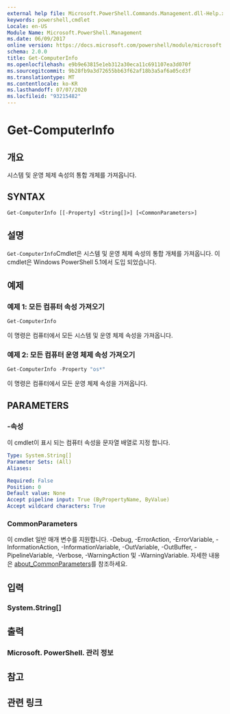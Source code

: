 ```yaml
---
external help file: Microsoft.PowerShell.Commands.Management.dll-Help.xml
keywords: powershell,cmdlet
Locale: en-US
Module Name: Microsoft.PowerShell.Management
ms.date: 06/09/2017
online version: https://docs.microsoft.com/powershell/module/microsoft.powershell.management/get-computerinfo?view=powershell-5.1&WT.mc_id=ps-gethelp
schema: 2.0.0
title: Get-ComputerInfo
ms.openlocfilehash: e9b9e63815e1eb312a30eca11c691107ea3d070f
ms.sourcegitcommit: 9b28fb9a3d72655bb63f62af18b3a5af6a05cd3f
ms.translationtype: MT
ms.contentlocale: ko-KR
ms.lasthandoff: 07/07/2020
ms.locfileid: "93215482"
---
```

# Get-ComputerInfo

## 개요
시스템 및 운영 체제 속성의 통합 개체를 가져옵니다.

## SYNTAX

```
Get-ComputerInfo [[-Property] <String[]>] [<CommonParameters>]
```

## 설명

`Get-ComputerInfo`Cmdlet은 시스템 및 운영 체제 속성의 통합 개체를 가져옵니다.
이 cmdlet은 Windows PowerShell 5.1에서 도입 되었습니다.

## 예제

### 예제 1: 모든 컴퓨터 속성 가져오기

```powershell
Get-ComputerInfo
```

이 명령은 컴퓨터에서 모든 시스템 및 운영 체제 속성을 가져옵니다.

### 예제 2: 모든 컴퓨터 운영 체제 속성 가져오기

```powershell
Get-ComputerInfo -Property "os*"
```

이 명령은 컴퓨터에서 모든 운영 체제 속성을 가져옵니다.

## PARAMETERS

### -속성

이 cmdlet이 표시 되는 컴퓨터 속성을 문자열 배열로 지정 합니다.

```yaml
Type: System.String[]
Parameter Sets: (All)
Aliases:

Required: False
Position: 0
Default value: None
Accept pipeline input: True (ByPropertyName, ByValue)
Accept wildcard characters: True
```

### CommonParameters

이 cmdlet 일반 매개 변수를 지원합니다. -Debug, -ErrorAction, -ErrorVariable, -InformationAction, -InformationVariable, -OutVariable, -OutBuffer, -PipelineVariable, -Verbose, -WarningAction 및 -WarningVariable. 자세한 내용은 [about_CommonParameters](../Microsoft.PowerShell.Core/About/about_CommonParameters.md)를 참조하세요.

## 입력

### System.String[]

## 출력

### Microsoft. PowerShell. 관리 정보

## 참고

## 관련 링크
